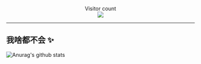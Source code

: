
<p align="center"> 
  Visitor count<br>
  <img src="https://profile-counter.glitch.me/daweedkob/count.svg" />
</p>

***

## 我啥都不会 ✨

![Anurag's github stats](https://github-readme-stats.vercel.app/api?username=TomHaridi&hide_title=true&hide_border=true&show_icons=true&include_all_commits=true&line_height=21&bg_color=0,EC6C6C,FFD479,FFFC79,73FA79&theme=graywhite&locale=cn)
